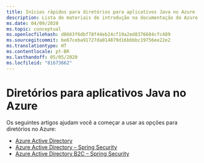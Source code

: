 ```yaml
---
title: Inícios rápidos para diretórios para aplicativos Java no Azure
description: Lista de materiais de introdução na documentação do Azure para diretórios para aplicativos Java.
ms.date: 04/09/2020
ms.topic: conceptual
ms.openlocfilehash: d8663f6dbf78f44eb24cf19a2ed8376604cfc489
ms.sourcegitcommit: be67ceba91727da014879d16bbbbc19756ee22e2
ms.translationtype: HT
ms.contentlocale: pt-BR
ms.lasthandoff: 05/05/2020
ms.locfileid: "81673662"
---
```

# <a name="directories-for-java-apps-on-azure"></a>Diretórios para aplicativos Java no Azure

Os seguintes artigos ajudam você a começar a usar as opções para diretórios no Azure:

- [Azure Active Directory](/azure/active-directory/develop/quickstart-v2-java-webapp)
- [Azure Active Directory – Spring Security](/azure/developer/java/spring-framework/configure-spring-boot-starter-java-app-with-azure-active-directory)
- [Azure Active Directory B2C – Spring Security](/azure/developer/java/spring-framework/configure-spring-boot-starter-java-app-with-azure-active-directory-b2c-oidc)
